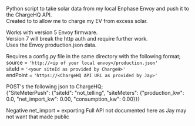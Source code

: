 Python script to take solar data from my local Enphase Envoy and push it to the ChargeHQ API.  
Created to to allow me to charge my EV from excess solar.  

Works with version 5 Envoy firmware.   
Version 7 will break the http auth and require further work.   
Uses the Envoy production.json data.  

Requires a config.py file in the same directory with the following format;  
source = `'http://<ip of your local envoy>/production.json'`  
siteId = `'<your siteId as provided by ChargeH>'`  
endPoint = `'https://<ChargeHQ API URL as provided by Jay>'`  

POST's the following json to ChargeHQ;  
{"SiteMeterPush": {"siteId": "not_telling", "siteMeters": {"production_kw": 0.0, "net_import_kw": 0.00, "consumption_kw": 0.00}}}  

Negative net_import = exporting
Full API not documented here as Jay may not want that made public  



